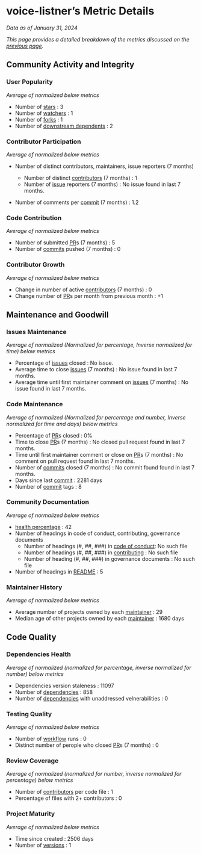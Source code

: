 # voice-listner’s Metric Details

*Data as of January 31, 2024*

*This page provides a detailed breakdown of the metrics discussed on the [previous page](https://github.com/Elijahzyp/voice-listener_TrustLabel/tree/master).*

## Community Activity and Integrity

### User Popularity

*Average of normalized below metrics*

- Number of [stars](https://github.com/nithincvpoyyil/voice-listener/stargazers) : 3
- Number of [watchers](https://github.com/nithincvpoyyil/voice-listener/watchers) : 1
- Number of [forks](https://github.com/nithincvpoyyil/voice-listener/forks) : 1
- Number of [downstream dependents](https://github.com/nithincvpoyyil/voice-listener/network/dependents) : 2

### Contributor Participation

*Average of normalized below metrics*

- Number of distinct contributors, maintainers, issue reporters (7 months) 

  - Number of distinct [contributors](https://github.com/nithincvpoyyil/voice-listener) (7 months) : 1
  - Number of [issue](https://github.com/nithincvpoyyil/voice-listener/issues) reporters (7 months) : No issue found in last 7 months.

- Number of comments per [commit](https://github.com/nithincvpoyyil/voice-listener/commits/master/) (7 months) : 1.2

### Code Contribution

*Average of normalized below metrics*

- Number of submitted [PR](https://github.com/nithincvpoyyil/voice-listener/pulls)s (7 months) : 5
- Number of [commits](https://github.com/nithincvpoyyil/voice-listener/commits/master/) pushed (7 months) : 0

### Contributor Growth

*Average of normalized below metrics*

- Change in number of active [contributors](https://github.com/nithincvpoyyil/voice-listener) (7 months) : 0
- Change number of [PR](https://github.com/nithincvpoyyil/voice-listener/pulls)s per month from previous month : +1


## Maintenance and Goodwill

### Issues Maintenance

*Average of normalized (Normalized for percentage, Inverse normalized for time) below metrics*

- Percentage of [issues](https://github.com/nithincvpoyyil/voice-listener/issues) closed : No issue.
- Average time to close [issues](https://github.com/nithincvpoyyil/voice-listener/issues) (7 months) : No issue found in last 7 months.
- Average time until first maintainer comment on [issues](https://github.com/nithincvpoyyil/voice-listener/issues) (7 months) : No issue found in last 7 months.
  
### Code Maintenance

*Average of normalized (Normalized for percentage and number, Inverse normalized for time and days) below metrics*

- Percentage of [PR](https://github.com/nithincvpoyyil/voice-listener/pulls)s closed : 0%
- Time to close [PR](https://github.com/nithincvpoyyil/voice-listener/pulls)s (7 months) : No closed pull request found in last 7 months.
- Time until first maintainer comment or close on [PR](https://github.com/nithincvpoyyil/voice-listener/pulls)s (7 months) : No comment on pull request found in last 7 months.
- Number of [commits](https://github.com/nithincvpoyyil/voice-listener/commits/master/) closed (7 months) : No commit found found in last 7 months.
- Days since last [commit](https://github.com/nithincvpoyyil/voice-listener/commits/master/) : 2281 days
- Number of [commit](https://github.com/nithincvpoyyil/voice-listener/commits/master/) tags : 8


### Community Documentation

*Average of normalized below metrics*

- [health percentage](https://docs.github.com/en/communities/setting-up-your-project-for-healthy-contributions/creating-a-default-community-health-file) : 42
- Number of headings in code of conduct, contributing, governance documents
  - Number of headings (#, ##, ###) in [code of conduct](https://docs.github.com/en/communities/setting-up-your-project-for-healthy-contributions/adding-a-code-of-conduct-to-your-project): No such file
  - Number of headings (#, ##, ###) in [contributing](https://docs.github.com/en/communities/setting-up-your-project-for-healthy-contributions/setting-guidelines-for-repository-contributors) : No such file
  - Number of heading (#, ##, ###) in governance documents : No such file
- Number of headings in [README](https://github.com/nithincvpoyyil/voice-listener/blob/master/README.md) : 5

### Maintainer History

*Average of normalized below metrics*

- Average number of projects owned by each [maintainer](https://opensource.guide/how-to-contribute/#anatomy-of-an-open-source-project) : 29
- Median age of other projects owned by each [maintainer](https://opensource.guide/how-to-contribute/#anatomy-of-an-open-source-project) : 1680 days


## Code Quality

### Dependencies Health

*Average of normalized (normalized for percentage, inverse normalized for number) below metrics*

- Dependencies version staleness : 11097
- Number of  [dependencies](https://github.com/nithincvpoyyil/voice-listener/network/dependencies) : 858
- Number of [dependencies](https://github.com/nithincvpoyyil/voice-listener/network/dependencies) with unaddressed velnerabilities : 0

### Testing Quality

*Average of normalized below metrics*

- Number of [workflow](https://docs.github.com/en/actions/using-workflows/about-workflows) runs : 0
- Distinct number of perople who closed [PR](https://github.com/nithincvpoyyil/voice-listener/pulls)s (7 months) : 0


### Review Coverage

*Average of normalized (normalized for number, inverse normalized for percentage) below metrics*

- Number of [contributors](https://github.com/nithincvpoyyil/voice-listener) per code file : 1
- Percentage of files with 2+ contributors : 0

### Project Maturity

*Average of normalized below metrics*

- Time since created : 2506 days
- Number of [versions](https://github.com/nithincvpoyyil/voice-listener/releases) : 1
